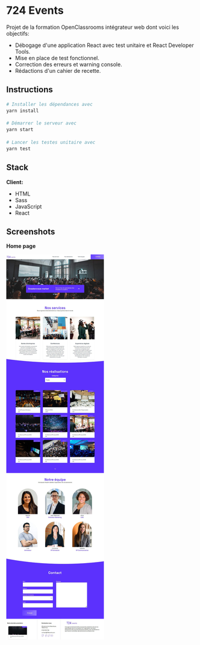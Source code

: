 # 724 Events

Projet de la formation OpenClassrooms intégrateur web dont voici les objectifs:

- Débogage d'une application React avec test unitaire et React Developer Tools.
- Mise en place de test fonctionnel.
- Correction des erreurs et warning console.
- Rédactions d'un cahier de recette.

## Instructions

```bash
# Installer les dépendances avec
yarn install

# Démarrer le serveur avec
yarn start

# Lancer les testes unitaire avec
yarn test

```

## Stack

**Client:**

- HTML
- Sass
- JavaScript
- React

## Screenshots

**Home page**

![724 Events home page](https://github.com/Yelhie/724events/blob/master/screenshot/724events_24165446.jpg)
